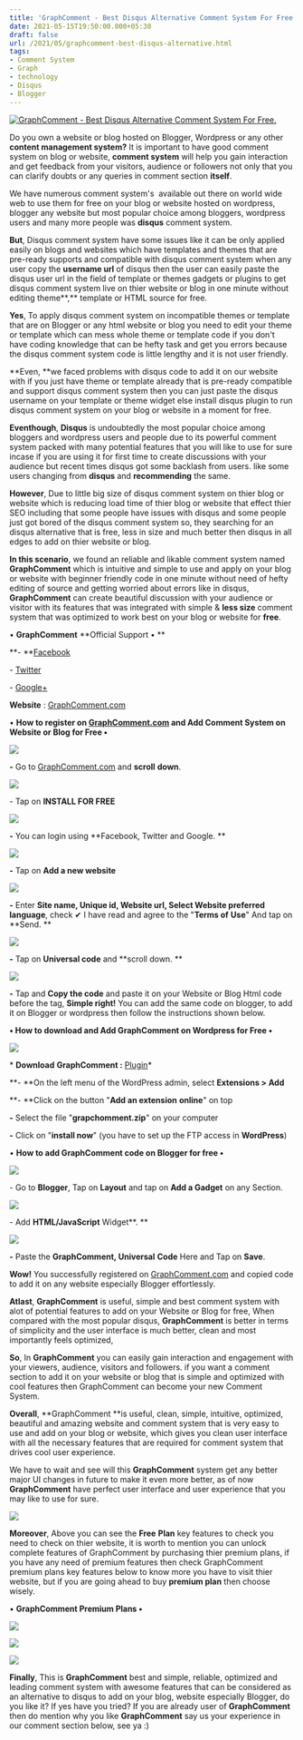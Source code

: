 ```yaml
---
title: 'GraphComment - Best Disqus Alternative Comment System For Free. '
date: 2021-05-15T19:50:00.000+05:30
draft: false
url: /2021/05/graphcomment-best-disqus-alternative.html
tags: 
- Comment System
- Graph
- technology
- Disqus
- Blogger
---
```


 [![GraphComment - Best Disqus Alternative Comment System For Free.](https://lh3.googleusercontent.com/-lQmkmTGWG7s/YJ_YoYDPXAI/AAAAAAAAEkI/zxPRtG1CFLYLZgnjHZvGylmexv0LuIwmgCLcBGAsYHQ/s1600/1621088377989475-0.png "GraphComment - Best Disqus Alternative Comment System For Free.")](https://lh3.googleusercontent.com/-lQmkmTGWG7s/YJ_YoYDPXAI/AAAAAAAAEkI/zxPRtG1CFLYLZgnjHZvGylmexv0LuIwmgCLcBGAsYHQ/s1600/1621088377989475-0.png) 

  

Do you own a website or blog hosted on Blogger, Wordpress or any other **content management system?** It is important to have good comment system on blog or website, **comment system** will help you gain interaction and get feedback from your visitors, audience or followers not only that you can clarify doubts or any queries in comment section **itself**. 

  

We have numerous comment system's  available out there on world wide web to use them for free on your blog or website hosted on wordpress, blogger any website but most popular choice among bloggers, wordpress users and many more people was **disqus** comment system. 

  

**But**, Disqus comment system have some issues like it can be only applied easily on blogs and websites which have templates and themes that are pre-ready supports and compatible with disqus comment system when any user copy the **username url** of disqus then the user can easily paste the disqus user url in the field of template or themes gadgets or plugins to get disqus comment system live on thier website or blog in one minute without editing theme**,** template or HTML source for free. 

  

**Yes**, To apply disqus comment system on incompatible themes or template that are on Blogger or any html website or blog you need to edit your theme or template which can mess whole theme or template code if you don't have coding knowledge that can be hefty task and get you errors because the disqus comment system code is little lengthy and it is not user friendly. 

  

**Even, **we faced problems with disqus code to add it on our website with if you just have theme or template already that is pre-ready compatible and support disqus comment system then you can just paste the disqus username on your template or theme widget else install disqus plugin to run disqus comment system on your blog or website in a moment for free. 

  

**Eventhough**, **Disqus** is undoubtedly the most popular choice among bloggers and wordpress users and people due to its powerful comment system packed with many potential features that you will like to use for sure incase if you are using it for first time to create discussions with your audience but recent times disqus got some backlash from users. like some users changing from **disqus** and **recommending** the same. 

  

**However**, Due to little big size of disqus comment system on thier blog or website which is reducing load time of thier blog or website that effect thier SEO including that some people have issues with disqus and some people just got bored of the disqus comment system so, they searching for an disqus alternative that is free, less in size and much better then disqus in all edges to add on thier website or blog. 

  

**In this scenario**, we found an reliable and likable comment system named **GraphComment** which is intuitive and simple to use and apply on your blog or website with beginner friendly code in one minute without need of hefty editing of source and getting worried about errors like in disqus, **GraphComment** can create beautiful discussion with your audience or visitor with its features that was integrated with simple & **less size** comment system that was optimized to work best on your blog or website for **free**. 

  

• **GraphComment** **Official Support • **  

**\- **[Facebook](https://www.facebook.com/graphcomment)

\- [Twitter](https://twitter.com/graphcomment)

\- [Google+](https://plus.google.com/+Graphcomment-app/about)

  

**Website** : [GraphComment.com](https://graphcomment.com/)

  

• **How to register on [GraphComment.com](http://GraphComment.com) and Add Comment System on Website or Blog for Free •**

 **[![](https://lh3.googleusercontent.com/-qj_uTzARZq0/YJ_YeYRqntI/AAAAAAAAEkA/EPrtfZNJarctAZwHJOPyWwaLM5Wa82HIACLcBGAsYHQ/s1600/1621088352977152-1.png)](https://lh3.googleusercontent.com/-qj_uTzARZq0/YJ_YeYRqntI/AAAAAAAAEkA/EPrtfZNJarctAZwHJOPyWwaLM5Wa82HIACLcBGAsYHQ/s1600/1621088352977152-1.png)** 

**\-** Go to [GraphComment.com](http://www.GraphComment.com) and **scroll** **down**. 

  

 [![](https://lh3.googleusercontent.com/-lYrOxMYsWYU/YJ_YYFt65LI/AAAAAAAAEj8/_ZllodjXAzM1MrWIY3UhwQYH8cJwqxdUwCLcBGAsYHQ/s1600/1621088336446366-2.png)](https://lh3.googleusercontent.com/-lYrOxMYsWYU/YJ_YYFt65LI/AAAAAAAAEj8/_ZllodjXAzM1MrWIY3UhwQYH8cJwqxdUwCLcBGAsYHQ/s1600/1621088336446366-2.png) 

  

\- Tap on **INSTALL FOR FREE**

 **[![](https://lh3.googleusercontent.com/-jUVQfUiegao/YJ_YTyKLlzI/AAAAAAAAEjw/_zhPbslXmrYWZU0ftrxr5Cz4pDV7HzicwCLcBGAsYHQ/s1600/1621088306926628-3.png)](https://lh3.googleusercontent.com/-jUVQfUiegao/YJ_YTyKLlzI/AAAAAAAAEjw/_zhPbslXmrYWZU0ftrxr5Cz4pDV7HzicwCLcBGAsYHQ/s1600/1621088306926628-3.png)** 

**\-** You can login using **Facebook, Twitter and Google. **

 **[![](https://lh3.googleusercontent.com/-XELfnjVB4Kc/YJ_YMgY3_UI/AAAAAAAAEjs/XAJm6_mKaFYkymhp8PzbBDEuqijUJo8QQCLcBGAsYHQ/s1600/1621088289172342-4.png)](https://lh3.googleusercontent.com/-XELfnjVB4Kc/YJ_YMgY3_UI/AAAAAAAAEjs/XAJm6_mKaFYkymhp8PzbBDEuqijUJo8QQCLcBGAsYHQ/s1600/1621088289172342-4.png)** 

**\-** Tap on **Add a new website**

 **[![](https://lh3.googleusercontent.com/-sfRKt9I3WQw/YJ_YIHWdFcI/AAAAAAAAEjo/z1FFNOTboFsYGnGtsXaLdi-kEkL3oiUwACLcBGAsYHQ/s1600/1621088275029760-5.png)](https://lh3.googleusercontent.com/-sfRKt9I3WQw/YJ_YIHWdFcI/AAAAAAAAEjo/z1FFNOTboFsYGnGtsXaLdi-kEkL3oiUwACLcBGAsYHQ/s1600/1621088275029760-5.png)** 

**\-** Enter **Site name, Unique id, Website url, Select Website preferred language**, check ✔ I have read and agree to the "**Terms of** **Use**" And tap on **Send. **

 **[![](https://lh3.googleusercontent.com/-0rlbD1a7zBQ/YJ_YEv645_I/AAAAAAAAEjk/FahZ9cGrE18NRWeNjRfpwCc1-uRt9aRlgCLcBGAsYHQ/s1600/1621088231304034-6.png)](https://lh3.googleusercontent.com/-0rlbD1a7zBQ/YJ_YEv645_I/AAAAAAAAEjk/FahZ9cGrE18NRWeNjRfpwCc1-uRt9aRlgCLcBGAsYHQ/s1600/1621088231304034-6.png)** 

**\-** Tap on **Universal code** and **scroll down. **

 **[![](https://lh3.googleusercontent.com/-wi1eLhsYDDA/YJ_X5jRnfFI/AAAAAAAAEjg/oD_YYW1Lsio1GNF_V4ADvev-HSzKxvZMACLcBGAsYHQ/s1600/1621088155699460-7.png)](https://lh3.googleusercontent.com/-wi1eLhsYDDA/YJ_X5jRnfFI/AAAAAAAAEjg/oD_YYW1Lsio1GNF_V4ADvev-HSzKxvZMACLcBGAsYHQ/s1600/1621088155699460-7.png)** 

**\-** Tap and **Copy the code** and paste it on your Website or Blog Html code before the tag, **Simple right!** You can add the same code on blogger, to add it on Blogger or wordpress then follow the instructions shown below. 

  

**• How to download and Add GraphComment on Wordpress for Free •**

 **[![](https://lh3.googleusercontent.com/-0TlZp8LVbbc/YJ_Xmo43s3I/AAAAAAAAEjQ/DKxGPTHjn2Yo6UwPd-KCQPovK5etdzRoACLcBGAsYHQ/s1600/1621088120392270-8.png)](https://lh3.googleusercontent.com/-0TlZp8LVbbc/YJ_Xmo43s3I/AAAAAAAAEjQ/DKxGPTHjn2Yo6UwPd-KCQPovK5etdzRoACLcBGAsYHQ/s1600/1621088120392270-8.png)** 

\* **Download** **GraphComment :** [Plugin](https://wordpress.org/plugins/graphcomment-comment-system/)\* 

**\- **On the left menu of the WordPress admin, select **Extensions > Add**

**\- **Click on the button "**Add an extension** **online**" on top

**\-** Select the file "**grapchomment.zip**" on your computer

**\-** Click on "**install now**" (you have to set up the FTP access in **WordPress**)

• **How to add GraphComment code on Blogger for free •**

  

 [![](https://lh3.googleusercontent.com/-Y4XwzbthNWQ/YJ_Xd5tmReI/AAAAAAAAEjI/SkNKqHQuDaUALIAyKci4t-fSmDUfnsQFQCLcBGAsYHQ/s1600/1621088093241248-9.png)](https://lh3.googleusercontent.com/-Y4XwzbthNWQ/YJ_Xd5tmReI/AAAAAAAAEjI/SkNKqHQuDaUALIAyKci4t-fSmDUfnsQFQCLcBGAsYHQ/s1600/1621088093241248-9.png) 

  

  

\- Go to **Blogger**, Tap on **Layout** and tap on **Add a Gadget** on any Section. 

  

 [![](https://lh3.googleusercontent.com/-K-o4CWJIIMc/YJ_XXMvCZ9I/AAAAAAAAEjA/570_WxphsVgtLq7XuKwm2QuOsKMwJwTjgCLcBGAsYHQ/s1600/1621088069579039-10.png)](https://lh3.googleusercontent.com/-K-o4CWJIIMc/YJ_XXMvCZ9I/AAAAAAAAEjA/570_WxphsVgtLq7XuKwm2QuOsKMwJwTjgCLcBGAsYHQ/s1600/1621088069579039-10.png) 

  

\- Add **HTML/JavaScript** Widget**. **

 **[![](https://lh3.googleusercontent.com/-L2QAFAtN9PU/YJ_XRCm4LTI/AAAAAAAAEi8/UUP-wLEZz_wDMQ6BF2oFQ2BPv4IflKglgCLcBGAsYHQ/s1600/1621088043385192-11.png)](https://lh3.googleusercontent.com/-L2QAFAtN9PU/YJ_XRCm4LTI/AAAAAAAAEi8/UUP-wLEZz_wDMQ6BF2oFQ2BPv4IflKglgCLcBGAsYHQ/s1600/1621088043385192-11.png)** 

**\-** Paste the **GraphComment, Universal** **Code** Here and Tap on **Save**. 

  

**Wow!** You successfully registered on [GraphComment.com](http://GraphComment.com) and copied code to add it on any website especially Blogger effortlessly. 

  

**Atlast**, **GraphComment** is useful, simple and best comment system with alot of potential features to add on your Website or Blog for free, When compared with the most popular disqus, **GraphComment** is better in terms of simplicity and the user interface is much better, clean and most importantly feels optimized, 

  

**So**, In **GraphComment** you can easily gain interaction and engagement with your viewers, audience, visitors and followers. if you want a comment section to add it on your website or blog that is simple and optimized with cool features then GraphComment can become your new Comment System. 

  

**Overall**, **GraphComment **is useful, clean, simple, intuitive, optimized, beautiful and amazing website and comment system that is very easy to use and add on your blog or website, which gives you clean user interface with all the necessary features that are required for comment system that drives cool user experience. 

  

We have to wait and see will this **GraphComment** system get any better major UI changes in future to make it even more better, as of now **GraphComment** have perfect user interface and user experience that you may like to use for sure.   

 **[![](https://lh3.googleusercontent.com/-2ajqiEDuS7A/YJ_XKlnIZQI/AAAAAAAAEi4/-spd0UCeJd80vJiSWqSaCmMTAotpcauXQCLcBGAsYHQ/s1600/1621087977073539-12.png)](https://lh3.googleusercontent.com/-2ajqiEDuS7A/YJ_XKlnIZQI/AAAAAAAAEi4/-spd0UCeJd80vJiSWqSaCmMTAotpcauXQCLcBGAsYHQ/s1600/1621087977073539-12.png)** 

**Moreover**, Above you can see the **Free** **Plan** key features to check you need to check on thier website, it is worth to mention you can unlock complete features of GraphComment by purchasing thier premium plans, if you have any need of premium features then check GraphComment premium plans key features below to know more you have to visit thier website, but if you are going ahead to buy **premium plan** then choose wisely.   

  

• **GraphComment Premium Plans •**

 **[![](https://lh3.googleusercontent.com/-YCW_EHCW9xI/YJ_W6INMUzI/AAAAAAAAEis/bZ_S5CsuCjM4bU-xguSvj1vV3JjIfzA1gCLcBGAsYHQ/s1600/1621087924987446-13.png)](https://lh3.googleusercontent.com/-YCW_EHCW9xI/YJ_W6INMUzI/AAAAAAAAEis/bZ_S5CsuCjM4bU-xguSvj1vV3JjIfzA1gCLcBGAsYHQ/s1600/1621087924987446-13.png)** 

 [![](https://lh3.googleusercontent.com/-bsxJSGQuomc/YJ_Ws5YuntI/AAAAAAAAEio/GlGukbYBx9wH67FTHZceUKv8nteOZVsIQCLcBGAsYHQ/s1600/1621087894041710-14.png)](https://lh3.googleusercontent.com/-bsxJSGQuomc/YJ_Ws5YuntI/AAAAAAAAEio/GlGukbYBx9wH67FTHZceUKv8nteOZVsIQCLcBGAsYHQ/s1600/1621087894041710-14.png) 

  

 [![](https://lh3.googleusercontent.com/-75W_nRY4m5I/YJ_WlFiEvCI/AAAAAAAAEik/X7Wce3DJbW0IMmicGXktJP6NFpqCdvM6ACLcBGAsYHQ/s1600/1621087864863864-15.png)](https://lh3.googleusercontent.com/-75W_nRY4m5I/YJ_WlFiEvCI/AAAAAAAAEik/X7Wce3DJbW0IMmicGXktJP6NFpqCdvM6ACLcBGAsYHQ/s1600/1621087864863864-15.png) 

  

**Finally**, This is **GraphComment** best and simple, reliable, optimized and leading comment system with awesome features that can be considered as an alternative to disqus to add on your blog, website especially Blogger, do you like it? If yes have you tried? If you are already user of **GraphComment** then do mention why you like **GraphComment** say us your experience in our comment section below, see ya :)